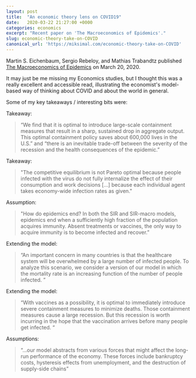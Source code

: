 ```yaml
---
layout: post
title:  "An economic theory lens on COVID19"
date:   2020-03-22 21:27:00 +0000
categories: economics
excerpt: "Recent paper on 'The Macroeconomics of Epidemics'."
slug: economic-theory-take-on-COVID
canonical_url: 'https://miksimal.com/economic-theory-take-on-COVID'
---
```




Martin S. Eichenbaum, Sergio Rebeloy, and Mathias Trabandtz published [The Macroeconomics of Epidemics](https://fb8280a8-a-62cb3a1a-s-sites.googlegroups.com/site/mathiastrabandt/home/downloads/EichenbaumRebeloTrabandt_EpidemicsMacro.pdf?attachauth=ANoY7cpdeOf20qZsaT9xeAu47Z-fEaInIGv-DreJPAMw7dPy0hqGwsvm_keIrmgBEEzXFo2tLUIBkIdfaIbCFT2ECmtcgcBKrO4w29atUYc5i-mmjv2qsDZC4klSxwZY0y9pLQYTUA1CusuLTXR1jRsDY8DDPkOcyxKdLsEbPlKrPdBPKThEDP2HnxQ9YOaOYpDW4uLkFB7oYJWJgq53QCocyV6DxLnZ1rwXaA8hnUxlipVl-VyzAnDoIXAn62d5ZhgGO2jsxdOTbT3KVxoRqXqBJcyz0_H32Q%3D%3D&attredirects=0) on March 20, 2020.

It may just be me missing my Economics studies, but I thought this was a really excellent and accessible read, illustrating the economist's model-based way of thinking about COVID and about the world in general.

Some of my key takeaways / interesting bits were:

Takeaway:
> “We find that it is optimal to introduce large-scale containment measures that result in a sharp, sustained drop in aggregate output. This optimal containment policy saves about 600,000 lives in the U.S.” and “there is an inevitable trade-off between the severity of the recession and the health consequences of the epidemic.”

Takeaway:
> "The competitive equilibrium is not Pareto optimal because people infected with the virus do not fully internalize the effect of their consumption and work decisions [...] because each individual agent takes economy-wide infection rates as given."

Assumption:
> "How do epidemics end? In both the SIR and SIR-macro models, epidemics end when a sufficiently high fraction of the population acquires immunity. Absent treatments or vaccines, the only way to acquire immunity is to become infected and recover.”

Extending the model:
> “An important concern in many countries is that the healthcare system will be overwhelmed by a large number of infected people. To analyze this scenario, we consider a version of our model in which the mortality rate is an increasing function of the number of people infected. ”

Extending the model:
> “With vaccines as a possibility, it is optimal to immediately introduce severe containment measures to minimize deaths. Those containment measures cause a large recession. But this recession is worth incurring in the hope that the vaccination arrives before many people get infected. “

Assumptions:
> “…our model abstracts from various forces that might affect the long-run performance of the economy. These forces include bankruptcy costs, hysteresis effects from unemployment, and the destruction of supply-side chains”
